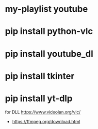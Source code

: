 # my-playlist youtube

# pip install python-vlc
# pip install youtube_dl
# pip install tkinter
# pip install yt-dlp
for DLL https://www.videolan.org/vlc/
- https://ffmpeg.org/download.html

